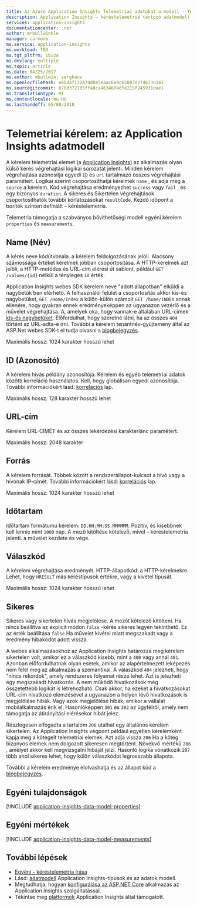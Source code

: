 ```yaml
---
title: Az Azure Application Insights Telemetriai adatokat a modell - Telemetriai kérelem |} Microsoft Docs
description: Application Insights – kéréstelemetria tartozó adatmodell
services: application-insights
documentationcenter: .net
author: mrbullwinkle
manager: carmonm
ms.service: application-insights
ms.workload: TBD
ms.tgt_pltfrm: ibiza
ms.devlang: multiple
ms.topic: article
ms.date: 04/25/2017
ms.author: mbullwin; sergkanz
ms.openlocfilehash: e0bdaf132474d8e5eaac6a9c65093d27d673d343
ms.sourcegitcommit: 870d372785ffa8ca46346f4dfe215f245931dae1
ms.translationtype: MT
ms.contentlocale: hu-HU
ms.lasthandoff: 05/08/2018
---
```

# <a name="request-telemetry-application-insights-data-model"></a>Telemetriai kérelem: az Application Insights adatmodell

A kérelem telemetriai elemet (a [Application Insights](app-insights-overview.md)) az alkalmazás olyan külső kérés végrehajtási logikai sorozatát jelenti. Minden kérelem végrehajtása azonosítja egyedi `ID` és `url` tartalmazó összes végrehajtási paramétert. Logikai szerint csoportosíthatja kérelmek `name` , és adja meg a `source` a kérelem. Kód végrehajtása eredményezhet `success` vagy `fail` , és egy bizonyos `duration`. A sikeres és Sikertelen végrehajtások csoportosíthatók további korlátozásokat `resultCode`. Kezdő időpont a boríték szinten definiált – kéréstelemetria.

Telemetria támogatja a szabványos bővíthetőségi modell egyéni kérelem `properties` és `measurements`.

## <a name="name"></a>Name (Név)

A kérés neve kódútvonala. a kérelem feldolgozásának jelöli. Alacsony számossága értéket kérelmek jobban csoportosítása. A HTTP-kérelmek azt jelöli, a HTTP-metódus és URL-cím elérési út sablont, például `GET /values/{id}` nélkül a tényleges `id` érték.

Application Insights webes SDK kérelem neve "adott állapotban" elküldi a nagybetűk ben elérhető. A felhasználói felület a csoportosítás akkor kis-és nagybetűket, `GET /Home/Index` a külön-külön számolt `GET /home/INDEX` annak ellenére, hogy gyakran ennek eredményeképpen az ugyanazon vezérlő és a művelet végrehajtása. A, amelyek oka, hogy vannak-e általában URL-címek [kis-és nagybetűket](http://www.w3.org/TR/WD-html40-970708/htmlweb.html). Előfordulhat, hogy szeretné látni, ha az összes `404` történt az URL-adta-e írni. További a kérelem tenantnév-gyűjtemény által az ASP.Net webes SDK-t el tudja olvasni a [blogbejegyzés](http://apmtips.com/blog/2015/02/23/request-name-and-url/).

Maximális hossz: 1024 karakter hosszú lehet

## <a name="id"></a>ID (Azonosító)

A kérelem hívás példány azonosítója. Kérelem és egyéb telemetriai adatok közötti korreláció használatos. Kell, hogy globálisan egyedi azonosítója. További információkért lásd: [korrelációs](application-insights-correlation.md) lap.

Maximális hossz: 128 karakter hosszú lehet

## <a name="url"></a>URL-cím

Kérelem URL-CÍMÉT és az összes lekérdezési karakterlánc paramétert.

Maximális hossz: 2048 karakter

## <a name="source"></a>Forrás

A kérelem forrását. Többek között a rendszerállapot-kulcsot a hívó vagy a hívónak IP-címét. További információkért lásd: [korrelációs](application-insights-correlation.md) lap.

Maximális hossz: 1024 karakter hosszú lehet

## <a name="duration"></a>Időtartam

Időtartam formátumú kérelem: `DD.HH:MM:SS.MMMMMM`. Pozitív, és kisebbnek kell lennie mint `1000` nap. A mező kitöltése kötelező, mivel – kéréstelemetria jelenti. a művelet kezdete és vége.

## <a name="response-code"></a>Válaszkód

A kérelem végrehajtása eredményét. HTTP-állapotkód: a HTTP-kérelmekre. Lehet, hogy `HRESULT` más kéréstípusok értékre, vagy a kivétel típusát.

Maximális hossz: 1024 karakter hosszú lehet

## <a name="success"></a>Sikeres

Sikeres vagy sikertelen hívás megjelölése. A mezőt kötelező kitölteni. Ha nincs beállítva az explicit módon `false` -kérés sikeres legyen tekinthető. Ez az érték beállítása `false` Ha művelet kivétel miatt megszakadt vagy a eredmény hibakódot adott vissza.

A webes alkalmazásokhoz az Application Insights határozza meg kérelem sikertelen volt, amikor ez a válaszkód kisebb, mint a `400` vagy annál `401`. Azonban előfordulhatnak olyan esetek, amikor az alapértelmezett leképezés nem felel meg az alkalmazás a szemantikai. A válaszkód `404` jelezheti, hogy "nincs rekordok", amely rendszeres folyamat része lehet. Azt is jelezheti egy megszakadt hivatkozás. A nem működő hivatkozások még összetettebb logikát is létrehozható. Csak akkor, ha ezeket a hivatkozásokat URL-cím hivatkozó elemzésével a ugyanazon a helyen lévő hivatkozások is megjelölése hibák. Vagy azok megjelölése hibák, amikor a vállalat mobilalkalmazás érik el. Hasonlóképpen `301` és `302` az ügyfélről, amely nem támogatja az átirányítási elérésekor hibát jelez.

Részlegesen elfogadta a tartalom `206` utalhat egy általános kérelem sikertelen. Az Application Insights végpont például egyetlen kérelemként kapja meg a kötegelt telemetriai elemek. Azt adja vissza `206` Ha a köteg bizonyos elemek nem dolgozott sikeresen megtörtént. Növekvő mértékű `206` , amelyet akkor kell megvizsgálni hibáját jelzi. Hasonló logika vonatkozik `207` több ahol sikeres lehet, hogy külön válaszkódot legrosszabb állapota.

További a kérelem eredménye elolvashatja és az állapot kód a [blogbejegyzés](http://apmtips.com/blog/2016/12/03/request-success-and-response-code/).

## <a name="custom-properties"></a>Egyéni tulajdonságok

[!INCLUDE [application-insights-data-model-properties](../../includes/application-insights-data-model-properties.md)]

## <a name="custom-measurements"></a>Egyéni mértékek

[!INCLUDE [application-insights-data-model-measurements](../../includes/application-insights-data-model-measurements.md)]

## <a name="next-steps"></a>További lépések

- [Egyéni – kéréstelemetria írása](app-insights-api-custom-events-metrics.md#trackrequest)
- Lásd: [adatmodell](application-insights-data-model.md) Application Insights-típusok és az adatok modell.
- Megtudhatja, hogyan [konfigurálása az ASP.NET Core](app-insights-asp-net.md) alkalmazás az Application insights szolgáltatással.
- Tekintse meg [platformok](app-insights-platforms.md) Application Insights által támogatott.
